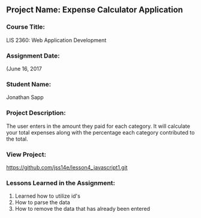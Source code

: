 ## Project Name:  Expense Calculator Application

### Course Title:
LIS 2360:  Web Application Development

### Assignment Date:  
(June 16, 2017

### Student Name:  
Jonathan Sapp

### Project Description:
The user enters in the amount they paid for each category. It will calculate your total expenses along with the percentage each category contributed to the total.

### View Project:
https://github.com/jss14e/lesson4_javascript1.git

### Lessons Learned in the Assignment:
1. Learned how to utilize id's
2. How to parse the data
3. How to remove the data that has already been entered

